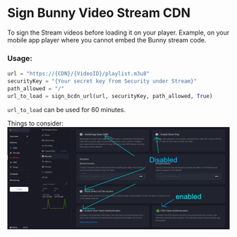 # Sign Bunny Video Stream CDN

To sign the Stream videos before loading it on your player. Example, on your mobile app player where you cannot embed the Bunny stream code.
### Usage:

```py
url = "https://{CDN}/{VideoID}/playlist.m3u8"
securityKey = "{Your secret key from Security under Stream}"
path_allowed = "/"
url_to_load = sign_bcdn_url(url, securityKey, path_allowed, True)
```

`url_to_load` can be used for 60 minutes.

Things to consider:
![to-consider](https://github.com/karmicdice/bunny-cdn-signing-python/blob/master/to-consider.jpg?raw=true)
